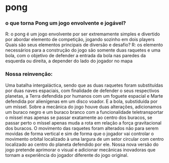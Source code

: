 # pong

### o que torna Pong um jogo envolvente e jogável?
R: o pong é um jogo envolvente por ser extremamente simples e divertido por abordar elemento de competição, jogando sozinho em dois players
Quais são seus elementos principais de diversão e desafio?
R: os elemento necessários para a construção do jogo são somente duas raquetes e uma bola, com o objetivo de defender a entrada da bola nas paredes da esquerda ou direita, a depender do lado do jogador no mapa

### Nossa reinvenção:
Uma batalha intergaláctica, sendo que as duas raquetes foram substituídas por duas naves espaciais, com finalidade de defender o seus respectivos planetas, a Terra defendida por humanos com um foguete espacial e Marte defendida por alienígenas em um disco voador. E a bola, substiduída por um míssel.
Sobre a mecânica do jogo houve duas alterações, adicionamos um buraco negro e um buraco branco com a funcionalidade teletransportar o míssel mas apenas se passar exatamente ao centro dos buracos, se passar perto o míssel apenas muda a rota em relação a força gravitacional dos buracos. 
O movimento das raquetes foram alterados não para serem movidas de forma vertical e sim de forma que o jogador vai controlar o movimento orbital localizado à uma largura de um setor circular com centro localizado ao centro do planeta defendido por ele.
Nossa nova versão do jogo pretende aprimorar o visual e adicionar mecânicas inovadoras que tornam a experiência do jogador diferente do jogo original.
